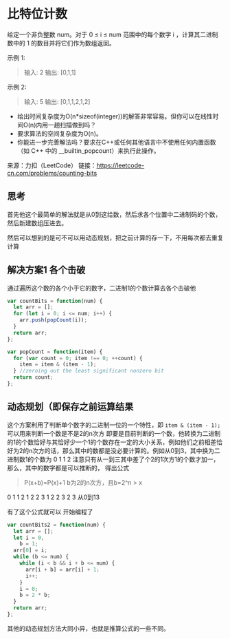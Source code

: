 # 比特位计数

给定一个非负整数 num。对于 0 ≤ i ≤ num 范围中的每个数字 i ，计算其二进制数中的 1 的数目并将它们作为数组返回。

示例 1:  

> 输入: 2
> 输出: [0,1,1]

示例 2:

> 输入: 5
> 输出: [0,1,1,2,1,2]

- 给出时间复杂度为O(n*sizeof(integer))的解答非常容易。但你可以在线性时间O(n)内用一趟扫描做到吗？
- 要求算法的空间复杂度为O(n)。
- 你能进一步完善解法吗？要求在C++或任何其他语言中不使用任何内置函数（如 C++ 中的 __builtin_popcount）来执行此操作。

来源：力扣（LeetCode）
链接：https://leetcode-cn.com/problems/counting-bits

## 思考

首先他这个最简单的解法就是从0到这给数，然后求各个位置中二进制码的个数，然后新建数组压进去。

然后可以想到的是可不可以用动态规划，把之前计算的存一下，不用每次都去重复计算

## 解决方案1 各个击破

通过遍历这个数的各个小于它的数字，二进制1的个数计算去各个击破他

```javascript
var countBits = function(num) {
  let arr = [];
  for (let i = 0; i <= num; i++) {
    arr.push(popCount(i));
  }
  return arr;
};

var popCount = function(item) {
  for (var count = 0; item !== 0; ++count) {
    item = item & (item - 1);
  } //zeroing out the least significant nonzero bit
  return count;
};
```

## 动态规划（即保存之前运算结果

这个方案利用了判断单个数字的二进制一位的一个特性，即 `item & (item - 1);`可以用来判断一个数是不是2的n次方
即要是目前判断的一个数，他转换为二进制的1的个数恰好与其恰好少一个1的个数存在一定的大小关系，例如他们之前相差恰好为2的n次方的话，那么其中的数都是没必要计算的。例如从0到3，其中换为二进制数1的个数为 0 1 1 2 注意只有从一到三其中差了个2的1次方1的个数才加一，那么，其中的数字都是可以推断的，
得出公式
> P(x+b)=P(x)+1 b为2的n次方，且b=2^n > x

0 1 1 2 1 2 2 3 1 2 2 3 2 3  从0到13

有了这个公式就可以 开始编程了

```javascript
var countBits2 = function(num) {
  let arr = [];
  let i = 0,
    b = 1;
  arr[0] = i;
  while (b <= num) {
    while (i < b && i + b <= num) {
      arr[i + b] = arr[i] + 1;
      i++;
    }
    i = 0;
    b = 2 * b;
  }
  return arr;
};
```

其他的动态规划方法大同小异，也就是推算公式的一些不同。
